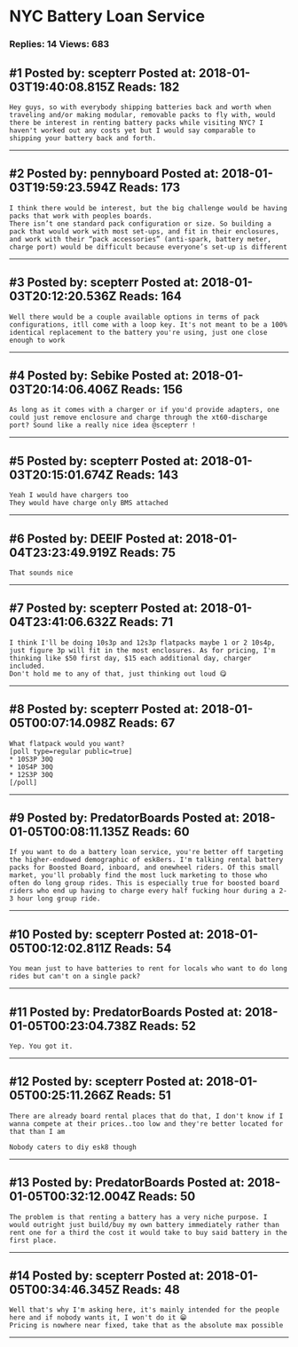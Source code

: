 # NYC Battery Loan Service

### Replies: 14 Views: 683

## \#1 Posted by: scepterr Posted at: 2018-01-03T19:40:08.815Z Reads: 182

```
Hey guys, so with everybody shipping batteries back and worth when traveling and/or making modular, removable packs to fly with, would there be interest in renting battery packs while visiting NYC? I haven't worked out any costs yet but I would say comparable to shipping your battery back and forth.
```

---
## \#2 Posted by: pennyboard Posted at: 2018-01-03T19:59:23.594Z Reads: 173

```
I think there would be interest, but the big challenge would be having packs that work with peoples boards. 
There isn’t one standard pack configuration or size. So building a pack that would work with most set-ups, and fit in their enclosures, and work with their “pack accessories” (anti-spark, battery meter, charge port) would be difficult because everyone’s set-up is different
```

---
## \#3 Posted by: scepterr Posted at: 2018-01-03T20:12:20.536Z Reads: 164

```
Well there would be a couple available options in terms of pack configurations, itll come with a loop key. It's not meant to be a 100% identical replacement to the battery you're using, just one close enough to work
```

---
## \#4 Posted by: Sebike Posted at: 2018-01-03T20:14:06.406Z Reads: 156

```
As long as it comes with a charger or if you'd provide adapters, one could just remove enclosure and charge through the xt60-discharge port? Sound like a really nice idea @scepterr !
```

---
## \#5 Posted by: scepterr Posted at: 2018-01-03T20:15:01.674Z Reads: 143

```
Yeah I would have chargers too
They would have charge only BMS attached
```

---
## \#6 Posted by: DEEIF Posted at: 2018-01-04T23:23:49.919Z Reads: 75

```
That sounds nice
```

---
## \#7 Posted by: scepterr Posted at: 2018-01-04T23:41:06.632Z Reads: 71

```
I think I'll be doing 10s3p and 12s3p flatpacks maybe 1 or 2 10s4p, just figure 3p will fit in the most enclosures. As for pricing, I'm thinking like $50 first day, $15 each additional day, charger included. 
Don't hold me to any of that, just thinking out loud 😋
```

---
## \#8 Posted by: scepterr Posted at: 2018-01-05T00:07:14.098Z Reads: 67

```
What flatpack would you want?
[poll type=regular public=true]
* 10S3P 30Q
* 10S4P 30Q
* 12S3P 30Q
[/poll]
```

---
## \#9 Posted by: PredatorBoards Posted at: 2018-01-05T00:08:11.135Z Reads: 60

```
If you want to do a battery loan service, you're better off targeting the higher-endowed demographic of esk8ers. I'm talking rental battery packs for Boosted Board, inboard, and onewheel riders. Of this small market, you'll probably find the most luck marketing to those who often do long group rides. This is especially true for boosted board riders who end up having to charge every half fucking hour during a 2-3 hour long group ride.
```

---
## \#10 Posted by: scepterr Posted at: 2018-01-05T00:12:02.811Z Reads: 54

```
You mean just to have batteries to rent for locals who want to do long rides but can't on a single pack?
```

---
## \#11 Posted by: PredatorBoards Posted at: 2018-01-05T00:23:04.738Z Reads: 52

```
Yep. You got it.
```

---
## \#12 Posted by: scepterr Posted at: 2018-01-05T00:25:11.266Z Reads: 51

```
There are already board rental places that do that, I don't know if I wanna compete at their prices..too low and they're better located for that than I am

Nobody caters to diy esk8 though
```

---
## \#13 Posted by: PredatorBoards Posted at: 2018-01-05T00:32:12.004Z Reads: 50

```
The problem is that renting a battery has a very niche purpose. I would outright just build/buy my own battery immediately rather than rent one for a third the cost it would take to buy said battery in the first place.
```

---
## \#14 Posted by: scepterr Posted at: 2018-01-05T00:34:46.345Z Reads: 48

```
Well that's why I'm asking here, it's mainly intended for the people here and if nobody wants it, I won't do it 😁
Pricing is nowhere near fixed, take that as the absolute max possible
```

---
